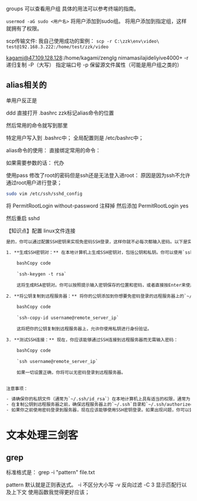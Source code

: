 groups 可以查看用户组 具体的用法可以参考终端的指南。


`usermod -aG sudo <用户名>` 将用户添加到sudo组。 将用户添加到指定组，这样就拥有了权限。

scp传输文件:
我自己使用成功的案例：
`scp -r C:\zzk\env\video\ test@192.168.3.222:/home/test/zzk/video`


kagami@47.109.128.128:/home/kagami/zenglg
nimamasilajideliyive4000+
-r 递归复制
-P（大写） 指定端口号
-p 保留源文件属性（可能是用户组之类的）


## alias相关的

单用户反正是

ddd 直接打开 .bashrc
zzk标记alias命令的位置

然后常用的命令就写到那里



特定用户写入到 .bashrc中；
全局配置则是 /etc/bashrc中；


alias命令的使用：
直接绑定常用的命令：

如果需要参数的话： 代办


使用pass 修改了root的密码但是ssh还是无法登入进root：
原因是因为ssh不允许通过root用户进行登录；
```bash
sudo vim /etc/ssh/sshd_config
```

将 PermitRootLogin without-password 注释掉
然后添加 PermitRootLogin yes

然后重启 sshd

【知识点】配置 linux文件连接

```tex
是的，你可以通过配置SSH密钥来实现免密码SSH登录，这样你就不必每次都输入密码。以下是实现免密码SSH登录的步骤：

1. **生成SSH密钥对：** 在本地计算机上生成SSH密钥对，包括公钥和私钥。你可以使用`ssh-keygen`命令来执行此操作。默认情况下，它会将密钥文件保存在用户的家目录下的`.ssh`目录中。
    
    bashCopy code
    
    `ssh-keygen -t rsa`
    
    这将生成RSA密钥对。你可以按照提示输入密钥保存的位置和密码，或者直接按Enter来使用默认选项。
    
2. **将公钥复制到远程服务器：** 将你的公钥添加到你想要免密码登录的远程服务器上的`~/.ssh/authorized_keys`文件中。你可以使用`ssh-copy-id`命令来简化这个过程。
    
    bashCopy code
    
    `ssh-copy-id username@remote_server_ip`
    
    这将把你的公钥复制到远程服务器上，允许你使用私钥进行身份验证。
    
3. **测试SSH连接：** 现在，你应该能够通过SSH连接到远程服务器而无需输入密码：
    
    bashCopy code
    
    `ssh username@remote_server_ip`
    
    如果一切设置正确，你将可以无密码登录到远程服务器。
    

注意事项：

- 请确保你的私钥文件（通常为`~/.ssh/id_rsa`）在本地计算机上具有适当的权限，通常为`-rw-------`（只有所有者可读可写）。
- 在复制公钥到远程服务器之前，确保远程服务器上的`~/.ssh`目录和`~/.ssh/authorized_keys`文件具有适当的权限。通常，`~/.ssh`目录权限应为`700`，`~/.ssh/authorized_keys`文件权限应为`600`。
- 如果你之前使用密码登录到服务器，现在应该能够使用SSH密钥登录。如果出现问题，你可以尝试使用`ssh -v`选项进行详细的调试。
```

# 文本处理三剑客

## grep

标准格式是： grep -i "pattern" file.txt

pattern 默认就是正则表达式。
-i 不区分大小写
-v 反向过滤
-C 3 显示匹配行以及上下文
使用函数我觉得更好应该；



